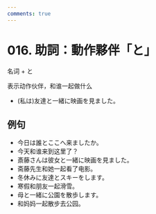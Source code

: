 ```yaml
---
comments: true
---
```


# 016. 助詞：動作夥伴「と」

名词 + と

表示动作伙伴，和谁一起做什么

- (私は)友達と一緒に映画を見ました。

## 例句

- 今日は誰とここへ来ましたか。
- 今天和谁来到这里了？
- 斎藤さんは彼女と一緒に映画を見ました。
- 斋藤先生和她一起看了电影。
- 冬休みに友達とスキーをします。
- 寒假和朋友一起滑雪。
- 母と一緒に公園を散歩します。
- 和妈妈一起散步去公园。

